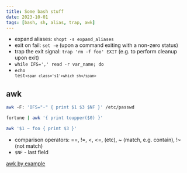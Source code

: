 ```yaml
---
title: Some bash stuff
date: 2023-10-01
tags: [bash, sh, alias, trap, awk]
---
```


* expand aliases: `shopt -s expand_aliases`
* exit on fail: `set -e` (upon a command exiting with a non-zero status)
* trap the exit signal: `trap 'rm -f foo' EXIT` (e.g. to perform cleanup upon exit)
* `while IFS=',' read -r var_name; do`
* <code class="highlight">echo test`<span class='s1'>which sh</span>`</code>

## awk

```bash
awk ‑F: 'OFS="-" { print $1 $3 $NF }' /etc/passwd

fortune | awk '{ print toupper($0) }'

awk '$1 ~ foo { print $3 }'
```
* comparison operators: ==, !=, <, <=, (etc), ~ (match, e.g. contain), !~ (not match)
* `$NF` - last field

[awk by example](https://developer.ibm.com/tutorials/l-awk1/)
